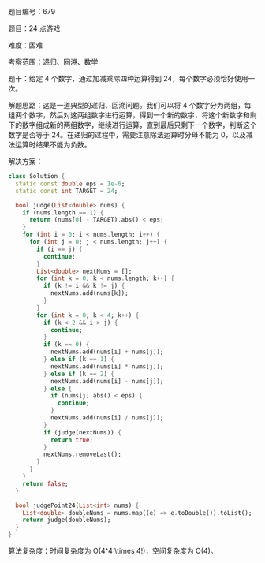 题目编号：679

题目：24 点游戏

难度：困难

考察范围：递归、回溯、数学

题干：给定 4 个数字，通过加减乘除四种运算得到 24，每个数字必须恰好使用一次。

解题思路：这是一道典型的递归、回溯问题。我们可以将 4 个数字分为两组，每组两个数字，然后对这两组数字进行运算，得到一个新的数字，将这个新数字和剩下的数字组成新的两组数字，继续进行运算，直到最后只剩下一个数字，判断这个数字是否等于 24。在递归的过程中，需要注意除法运算时分母不能为 0，以及减法运算时结果不能为负数。

解决方案：

```dart
class Solution {
  static const double eps = 1e-6;
  static const int TARGET = 24;

  bool judge(List<double> nums) {
    if (nums.length == 1) {
      return (nums[0] - TARGET).abs() < eps;
    }
    for (int i = 0; i < nums.length; i++) {
      for (int j = 0; j < nums.length; j++) {
        if (i == j) {
          continue;
        }
        List<double> nextNums = [];
        for (int k = 0; k < nums.length; k++) {
          if (k != i && k != j) {
            nextNums.add(nums[k]);
          }
        }
        for (int k = 0; k < 4; k++) {
          if (k < 2 && i > j) {
            continue;
          }
          if (k == 0) {
            nextNums.add(nums[i] + nums[j]);
          } else if (k == 1) {
            nextNums.add(nums[i] * nums[j]);
          } else if (k == 2) {
            nextNums.add(nums[i] - nums[j]);
          } else {
            if (nums[j].abs() < eps) {
              continue;
            }
            nextNums.add(nums[i] / nums[j]);
          }
          if (judge(nextNums)) {
            return true;
          }
          nextNums.removeLast();
        }
      }
    }
    return false;
  }

  bool judgePoint24(List<int> nums) {
    List<double> doubleNums = nums.map((e) => e.toDouble()).toList();
    return judge(doubleNums);
  }
}
```

算法复杂度：时间复杂度为 O(4^4 \times 4!)，空间复杂度为 O(4)。